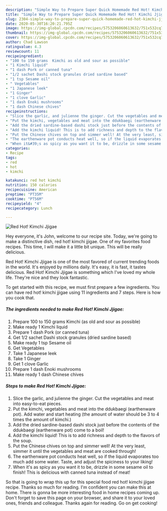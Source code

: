 ```yaml
---
description: "Simple Way to Prepare Super Quick Homemade Red Hot! Kimchi Jjigae"
title: "Simple Way to Prepare Super Quick Homemade Red Hot! Kimchi Jjigae"
slug: 2304-simple-way-to-prepare-super-quick-homemade-red-hot-kimchi-jjigae
date: 2020-05-30T16:20:21.795Z
image: https://img-global.cpcdn.com/recipes/5753206060613632/751x532cq70/red-hot-kimchi-jjigae-recipe-main-photo.jpg
thumbnail: https://img-global.cpcdn.com/recipes/5753206060613632/751x532cq70/red-hot-kimchi-jjigae-recipe-main-photo.jpg
cover: https://img-global.cpcdn.com/recipes/5753206060613632/751x532cq70/red-hot-kimchi-jjigae-recipe-main-photo.jpg
author: Chad Lawson
ratingvalue: 4.3
reviewcount: 11
recipeingredient:
- "100 to 150 grams  Kimchi as old and sour as possible"
- "1 Kimchi liquid"
- "1 dash Pork or canned tuna"
- "1/2 sachet Dashi stock granules dried sardine based"
- "1 tsp Sesame oil"
- " Vegetables"
- "1 Japanese leek"
- "1 Ginger"
- "1 clove Garlic"
- "1 dash Enoki mushrooms"
- "1 dash Chinese chives"
recipeinstructions:
- "Slice the garlic, and julienne the ginger. Cut the vegetables and meat into easy-to-eat pieces."
- "Put the kimchi, vegetables and meat into the ddukbaegi (earthenware pot). Add water and start heating (the amount of water should be 3 to 4 times the amount of kimchi.)"
- "Add the dried sardine-based dashi stock just before the contents of the ddukbaegi (earthenware pot) come to a boil!"
- "Add the kimchi liquid! This is to add richness and depth to the flavors of the soup."
- "Put the Chinese chives on top and simmer well! At the very least, simmer it until the vegetables and meat are cooked through!"
- "The earthenware pot conducts heat well, so if the liquid evaporates too much add some water. Taste, and adjust the spiciness to your liking!"
- "When it&#39;s as spicy as you want it to be, drizzle in some sesame oil to finish! This is delicious with canned tuna instead of meat!"
categories:
- Recipe
tags:
- red
- hot
- kimchi

katakunci: red hot kimchi 
nutrition: 150 calories
recipecuisine: American
preptime: "PT35M"
cooktime: "PT56M"
recipeyield: "4"
recipecategory: Lunch

---
```



![Red Hot! Kimchi Jjigae](https://img-global.cpcdn.com/recipes/5753206060613632/751x532cq70/red-hot-kimchi-jjigae-recipe-main-photo.jpg)

Hey everyone, it's John, welcome to our recipe site. Today, we're going to make a distinctive dish, red hot! kimchi jjigae. One of my favorites food recipes. This time, I will make it a little bit unique. This will be really delicious.



Red Hot! Kimchi Jjigae is one of the most favored of current trending foods in the world. It's enjoyed by millions daily. It's easy, it is fast, it tastes delicious. Red Hot! Kimchi Jjigae is something which I've loved my whole life. They're nice and they look fantastic.


To get started with this recipe, we must first prepare a few ingredients. You can have red hot! kimchi jjigae using 11 ingredients and 7 steps. Here is how you cook that.

<!--inarticleads1-->

##### The ingredients needed to make Red Hot! Kimchi Jjigae:

1. Prepare 100 to 150 grams  Kimchi (as old and sour as possible)
1. Make ready 1 Kimchi liquid
1. Prepare 1 dash Pork (or canned tuna)
1. Get 1/2 sachet Dashi stock granules (dried sardine based)
1. Make ready 1 tsp Sesame oil
1. Get  Vegetables
1. Take 1 Japanese leek
1. Take 1 Ginger
1. Get 1 clove Garlic
1. Prepare 1 dash Enoki mushrooms
1. Make ready 1 dash Chinese chives




<!--inarticleads2-->

##### Steps to make Red Hot! Kimchi Jjigae:

1. Slice the garlic, and julienne the ginger. Cut the vegetables and meat into easy-to-eat pieces.
1. Put the kimchi, vegetables and meat into the ddukbaegi (earthenware pot). Add water and start heating (the amount of water should be 3 to 4 times the amount of kimchi.)
1. Add the dried sardine-based dashi stock just before the contents of the ddukbaegi (earthenware pot) come to a boil!
1. Add the kimchi liquid! This is to add richness and depth to the flavors of the soup.
1. Put the Chinese chives on top and simmer well! At the very least, simmer it until the vegetables and meat are cooked through!
1. The earthenware pot conducts heat well, so if the liquid evaporates too much add some water. Taste, and adjust the spiciness to your liking!
1. When it&#39;s as spicy as you want it to be, drizzle in some sesame oil to finish! This is delicious with canned tuna instead of meat!




So that is going to wrap this up for this special food red hot! kimchi jjigae recipe. Thanks so much for reading. I'm confident you can make this at home. There is gonna be more interesting food in home recipes coming up. Don't forget to save this page on your browser, and share it to your loved ones, friends and colleague. Thanks again for reading. Go on get cooking!
